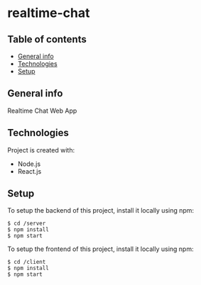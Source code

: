 # realtime-chat

## Table of contents
* [General info](#general-info)
* [Technologies](#technologies)
* [Setup](#setup)

## General info
Realtime Chat Web App
	
## Technologies
Project is created with:
* Node.js
* React.js
	
## Setup
To setup the backend of this project, install it locally using npm:

```
$ cd /server
$ npm install
$ npm start
```

To setup the frontend of this project, install it locally using npm:

```
$ cd /client
$ npm install
$ npm start
```
